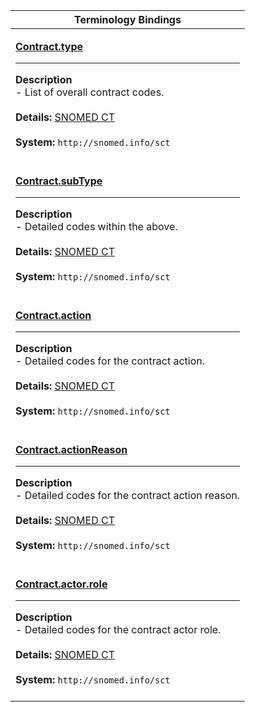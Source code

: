 |Terminology Bindings|
|---|
|<p>**[Contract.type](http://hl7.org/fhir/DSTU2/contract-definitions.html#Contract.type)**<hr>**Description**<br>- List of overall contract codes.<br><br>**Details:** [SNOMED CT](http://hl7.org/fhir/dstu2/snomedct.html)<br><br>**System:** `http://snomed.info/sct`<br><br>|
|<p>**[Contract.subType](http://hl7.org/fhir/DSTU2/contract-definitions.html#Contract.subType)**<hr>**Description**<br>- Detailed codes within the above.<br><br>**Details:** [SNOMED CT](http://hl7.org/fhir/dstu2/snomedct.html)<br><br>**System:** `http://snomed.info/sct`<br><br>|
|<p>**[Contract.action](http://hl7.org/fhir/DSTU2/contract-definitions.html#Contract.action)**<hr>**Description**<br>- Detailed codes for the contract action.<br><br>**Details:** [SNOMED CT](http://hl7.org/fhir/dstu2/snomedct.html)<br><br>**System:** `http://snomed.info/sct`<br><br>|
|<p>**[Contract.actionReason](http://hl7.org/fhir/DSTU2/contract-definitions.html#Contract.actionReason)**<hr>**Description**<br>- Detailed codes for the contract action reason.<br><br>**Details:** [SNOMED CT](http://hl7.org/fhir/dstu2/snomedct.html)<br><br>**System:** `http://snomed.info/sct`<br><br>|
|<p>**[Contract.actor.role](http://hl7.org/fhir/DSTU2/contract-definitions.html#Contract.actor.role)**<hr>**Description**<br>- Detailed codes for the contract actor role.<br><br>**Details:** [SNOMED CT](http://hl7.org/fhir/dstu2/snomedct.html)<br><br>**System:** `http://snomed.info/sct`<br><br>|
